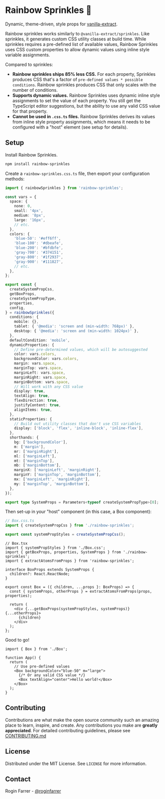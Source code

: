 # Rainbow Sprinkles 🧁

Dynamic, theme-driven, style props for [vanilla-extract](https://vanilla-extract.style).

Rainbow sprinkles works similarly to `@vanilla-extract/sprinkles`. Like sprinkles, it generates custom CSS utility classes at build time. While sprinkles requires a pre-defined list of available values, Rainbow Sprinkles uses CSS custom properties to allow dynamic values using inline style variable assignments.

Compared to sprinkles:

- **Rainbow sprinkles ships 85% less CSS.** For each property, Sprinkles produces CSS that's a factor of `pre-defined values * possible conditions`. Rainbow sprinkles produces CSS that only scales with the number of conditions.
- **Supports dynamic values.** Rainbow Sprinkles uses dynamic inline style assignments to set the value of each property. You still get the TypeScript editor suggestions, but the ability to use any valid CSS value for that property.
- **Cannot be used in `.css.ts` files.** Rainbow Sprinkles derives its values from inline style property assignments, which means it needs to be configured with a "host" element (see setup for details).

## Setup

Install Rainbow Sprinkles.

```bash
npm install rainbow-sprinkles
```

Create a `rainbow-sprinkles.css.ts` file, then export your configuration methods:

```typescript
import { rainbowSprinkles } from 'rainbow-sprinkles';

const vars = {
  space: {
    none: 0,
    small: '4px',
    medium: '8px',
    large: '16px',
    // etc.
  },
  colors: {
    'blue-50': '#eff6ff',
    'blue-100': '#dbeafe',
    'blue-200': '#bfdbfe',
    'gray-700': '#374151',
    'gray-800': '#1f2937',
    'gray-900': '#111827',
    // etc.
  },
};

export const {
  createSystemPropCss,
  getBoxProps,
  createSystemPropType,
  properties,
  config,
} = rainbowSprinkles({
  conditions: {
    mobile: {},
    tablet: { '@media': 'screen and (min-width: 768px)' },
    desktop: { '@media': 'screen and (min-width: 1024px)' },
  },
  defaultCondition: 'mobile',
  dynamicProperties: {
    // Define pre-determined values, which will be autosuggested
    color: vars.colors,
    backgroundColor: vars.colors,
    margin: vars.space,
    marginTop: vars.space,
    marginLeft: vars.space,
    marginRight: vars.space,
    marginBottom: vars.space,
    // Will work with any CSS value
    display: true,
    textAlign: true,
    flexDirection: true,
    justifyContent: true,
    alignItems: true,
  },
  staticProperties: {
    // Build out utility classes that don't use CSS variables
    display: ['block', 'flex', 'inline-block', 'inline-flex'],
  },
  shorthands: {
    bg: ['backgroundColor'],
    m: ['margin'],
    mr: ['marginRight'],
    ml: ['marginLeft'],
    mt: ['marginTop'],
    mb: ['marginBottom'],
    marginX: ['marginLeft', 'marginRight'],
    marginY: ['marginTop', 'marginBottom'],
    mx: ['marginLeft', 'marginRight'],
    my: ['marginTop', 'marginBottom'],
  },
});

export type SystemProps = Parameters<typeof createSystemPropType>[0];
```

Then set-up in your "host" component (in this case, a Box component):

```typescript
// Box.css.ts
import { createSystemPropCss } from './rainbow-sprinkles';

export const systemPropStyles = createSystemPropCss();
```

```tsx
// Box.tsx
import { systemPropStyles } from './Box.css';
import { getBoxProps, properties, SystemProps } from './rainbow-sprinkles';
import { extractAtomsFromProps } from 'rainbow-sprinkles';

interface BoxProps extends SystemProps {
  children?: React.ReactNode;
}

export const Box = ({ children, ...props }: BoxProps) => {
  const { systemProps, otherProps } = extractAtomsFromProps(props, properties);

  return (
    <div {...getBoxProps(systemPropStyles, systemProps)} {...otherProps}>
      {children}
    </div>
  );
};
```

Good to go!

```tsx
import { Box } from './Box';

function App() {
  return (
    // Use pre-defined values
    <Box backgroundColor="blue-50" m="large">
      {/* Or any valid CSS value */}
      <Box textAlign="center">Hello world!</Box>
    </Box>
  );
}
```

## Contributing

Contributions are what make the open source community such an amazing place to learn, inspire, and create. Any contributions you make are **greatly appreciated**. For detailed contributing guidelines, please see [CONTRIBUTING.md](CONTRIBUTING.md)

## License

Distributed under the MIT License. See `LICENSE` for more information.

## Contact

Rogin Farrer - [@roginfarrer](https://twitter.com/roginfarrer)
